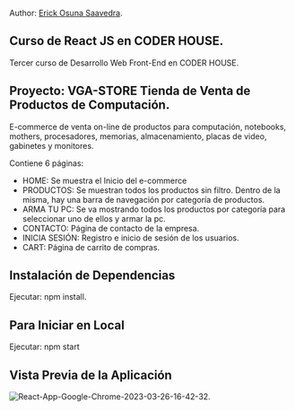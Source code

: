 Author: [Erick Osuna Saavedra](https://github.com/ErickOsuna).

## Curso de React JS en CODER HOUSE.

Tercer curso de Desarrollo Web Front-End en CODER HOUSE.

## Proyecto: VGA-STORE Tienda de Venta de Productos de Computación.

E-commerce de venta on-line de productos para computación, notebooks, mothers, procesadores, memorias, almacenamiento, placas de video, gabinetes y monitores.

Contiene 6 páginas:

* HOME: Se muestra el Inicio del e-commerce
* PRODUCTOS: Se muestran todos los productos sin filtro. Dentro de la misma, hay una barra de navegación por categoría de productos.
* ARMA TU PC: Se va mostrando todos los productos por categoría para seleccionar uno de ellos y armar la pc.
* CONTACTO: Página de contacto de la empresa.
* INICIA SESIÓN: Registro e inicio de sesión de los usuarios.
* CART: Página de carrito de compras.

## Instalación de Dependencias

Ejecutar: npm install.


## Para Iniciar en Local

Ejecutar: npm start


## Vista Previa de la Aplicación


![React-App-Google-Chrome-2023-03-26-16-42-32](https://user-images.githubusercontent.com/112889127/231020522-b0c9c658-0436-4d82-9fbc-1aa05f40dfc0.gif).
